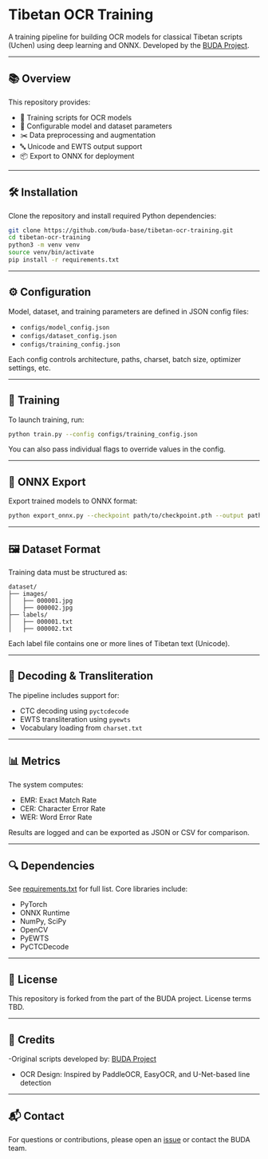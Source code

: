 # Tibetan OCR Training

A training pipeline for building OCR models for classical Tibetan scripts (Uchen) using deep learning and ONNX. Developed by the [BUDA Project](https://github.com/buda-base).

---

## 📚 Overview

This repository provides:

- 🧠 Training scripts for OCR models
- 🪪 Configurable model and dataset parameters
- ✂️ Data preprocessing and augmentation
- 🔤 Unicode and EWTS output support
- 📦 Export to ONNX for deployment

---

## 🛠️ Installation

Clone the repository and install required Python dependencies:

```bash
git clone https://github.com/buda-base/tibetan-ocr-training.git
cd tibetan-ocr-training
python3 -m venv venv
source venv/bin/activate
pip install -r requirements.txt
```

---

## ⚙️ Configuration

Model, dataset, and training parameters are defined in JSON config files:

- `configs/model_config.json`
- `configs/dataset_config.json`
- `configs/training_config.json`

Each config controls architecture, paths, charset, batch size, optimizer settings, etc.

---

## 🚀 Training

To launch training, run:

```bash
python train.py --config configs/training_config.json
```

You can also pass individual flags to override values in the config.

---

## 🔁 ONNX Export

Export trained models to ONNX format:

```bash
python export_onnx.py --checkpoint path/to/checkpoint.pth --output path/to/model.onnx
```

---

## 🖼️ Dataset Format

Training data must be structured as:

```
dataset/
├── images/
│   ├── 000001.jpg
│   ├── 000002.jpg
├── labels/
│   ├── 000001.txt
│   ├── 000002.txt
```

Each label file contains one or more lines of Tibetan text (Unicode).

---

## 🧠 Decoding & Transliteration

The pipeline includes support for:

- CTC decoding using `pyctcdecode`
- EWTS transliteration using `pyewts`
- Vocabulary loading from `charset.txt`

---

## 📊 Metrics

The system computes:

- EMR: Exact Match Rate
- CER: Character Error Rate
- WER: Word Error Rate

Results are logged and can be exported as JSON or CSV for comparison.

---

## 🔍 Dependencies

See [requirements.txt](./requirements.txt) for full list. Core libraries include:

- PyTorch
- ONNX Runtime
- NumPy, SciPy
- OpenCV
- PyEWTS
- PyCTCDecode

---

## 🧾 License

This repository is forked from the part of the BUDA project. License terms TBD.

---

## 🧠 Credits

-Original scripts developed by: [BUDA Project](https://github.com/buda-base)
- OCR Design: Inspired by PaddleOCR, EasyOCR, and U-Net-based line detection

---

## 📬 Contact

For questions or contributions, please open an [issue](https://github.com/buda-base/tibetan-ocr-training/issues) or contact the BUDA team.
